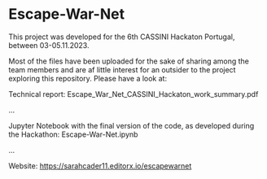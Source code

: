 # Escape-War-Net

This project was developed for the 6th CASSINI Hackaton Portugal, between 03-05.11.2023. 

Most of the files have been uploaded for the sake of sharing among the team members and are af little interest for an outsider to the project exploring this repository. Please have a look at:

Technical report: Escape_War_Net_CASSINI_Hackaton_work_summary.pdf

...

Jupyter Notebook with the final version of the code, as developed during the Hackathon: Escape-War-Net.ipynb

...

Website: https://sarahcader11.editorx.io/escapewarnet 
